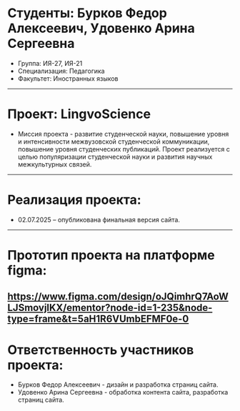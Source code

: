 # Студенты: Бурков Федор Алексеевич, Удовенко Арина Сергеевна
- Группа: ИЯ-27, ИЯ-21
- Специализация: Педагогика
- Факультет: Иностранных языков
---
# Проект: LingvoScience
- Миссия проекта - развитие студенческой науки, повышение уровня и интенсивности межвузовской студенческой коммуникации, повышение уровня студенческих публикаций. Проект реализуется с целью популяризации студенческой науки и развития научных межкультурных связей.
---
# Реализация проекта:
- 02.07.2025 – опубликована финальная версия сайта.
---
# Прототип проекта на платформе figma:
https://www.figma.com/design/oJQimhrQ7AoWLJSmovjlKX/ementor?node-id=1-235&node-type=frame&t=5aH1R6VUmbEFMF0e-0
---
# Ответственность участников проекта:
- Бурков Федор Алексеевич - дизайн и разработка страниц сайта.
- Удовенко Арина Сергеевна - обработка контента сайта, разработка страниц сайта.
